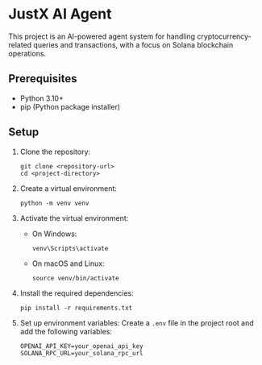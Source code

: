 # JustX AI Agent

This project is an AI-powered agent system for handling cryptocurrency-related queries and transactions, with a focus on Solana blockchain operations.

## Prerequisites

- Python 3.10+
- pip (Python package installer)

## Setup

1. Clone the repository:
   ```
   git clone <repository-url>
   cd <project-directory>
   ```

2. Create a virtual environment:
   ```
   python -m venv venv
   ```

3. Activate the virtual environment:
   - On Windows:
     ```
     venv\Scripts\activate
     ```
   - On macOS and Linux:
     ```
     source venv/bin/activate
     ```

4. Install the required dependencies:
   ```
   pip install -r requirements.txt
   ```

5. Set up environment variables:
   Create a `.env` file in the project root and add the following variables:
   ```
   OPENAI_API_KEY=your_openai_api_key
   SOLANA_RPC_URL=your_solana_rpc_url
   ```

